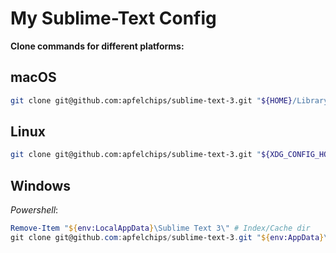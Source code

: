 # My Sublime-Text Config

**Clone commands for different platforms:**

## macOS
```sh
git clone git@github.com:apfelchips/sublime-text-3.git "${HOME}/Library/Application Support/Sublime Text 3"
```

## Linux
```sh
git clone git@github.com:apfelchips/sublime-text-3.git "${XDG_CONFIG_HOME:-$HOME/.config}/sublime-text-3"
```

## Windows
*Powershell*:
```ps1
Remove-Item "${env:LocalAppData}\Sublime Text 3\" # Index/Cache dir
git clone git@github.com:apfelchips/sublime-text-3.git "${env:AppData}\Sublime Text 3"
```
